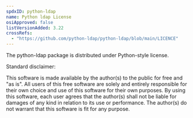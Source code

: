 ```yaml
---
spdxID: python-ldap
name: Python ldap License
osiApproved: false
listVersionAdded: 3.22
crossRefs: 
  - "https://github.com/python-ldap/python-ldap/blob/main/LICENCE"
---
```


The python-ldap package is distributed under Python-style license.

Standard disclaimer:

This software is made available by the author(s) to the public for free and "as is". All users of this free software are solely and entirely responsible for their own choice and use of this software for their own purposes. By using this software, each user agrees that the author(s) shall not be liable for damages of any kind in relation to its use or performance. The author(s) do not warrant that this software is fit for any purpose.

